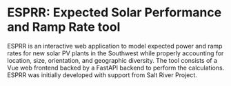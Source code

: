 # ESPRR: Expected Solar Performance and Ramp Rate tool

ESPRR is an interactive web application to model expected power and ramp rates for new
solar PV plants in the Southwest while properly accounting for location, size,
orientation, and geographic diversity. The tool consists of a Vue web frontend backed by
a FastAPI backend to perform the calculations. ESPRR was initially developed with
support from Salt River Project.
